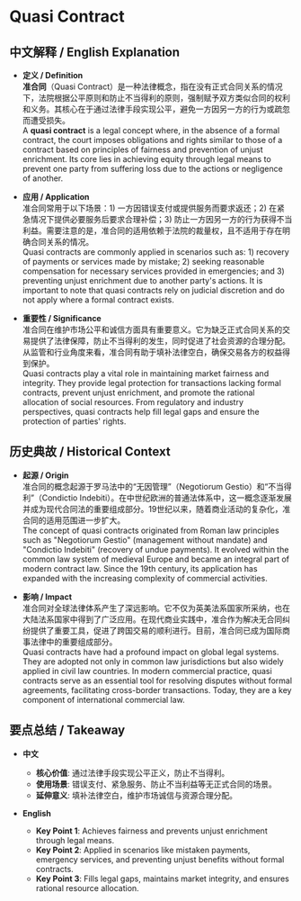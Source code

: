 # Quasi Contract

## 中文解释 / English Explanation

* **定义 / Definition**  
  **准合同**（Quasi Contract）是一种法律概念，指在没有正式合同关系的情况下，法院根据公平原则和防止不当得利的原则，强制赋予双方类似合同的权利和义务。其核心在于通过法律手段实现公平，避免一方因另一方的行为或疏忽而遭受损失。  
  A **quasi contract** is a legal concept where, in the absence of a formal contract, the court imposes obligations and rights similar to those of a contract based on principles of fairness and prevention of unjust enrichment. Its core lies in achieving equity through legal means to prevent one party from suffering loss due to the actions or negligence of another.

* **应用 / Application**  
  准合同常用于以下场景：1) 一方因错误支付或提供服务而要求返还；2) 在紧急情况下提供必要服务后要求合理补偿；3) 防止一方因另一方的行为获得不当利益。需要注意的是，准合同的适用依赖于法院的裁量权，且不适用于存在明确合同关系的情况。  
  Quasi contracts are commonly applied in scenarios such as: 1) recovery of payments or services made by mistake; 2) seeking reasonable compensation for necessary services provided in emergencies; and 3) preventing unjust enrichment due to another party's actions. It is important to note that quasi contracts rely on judicial discretion and do not apply where a formal contract exists.

* **重要性 / Significance**  
  准合同在维护市场公平和诚信方面具有重要意义。它为缺乏正式合同关系的交易提供了法律保障，防止不当得利的发生，同时促进了社会资源的合理分配。从监管和行业角度来看，准合同有助于填补法律空白，确保交易各方的权益得到保护。  
  Quasi contracts play a vital role in maintaining market fairness and integrity. They provide legal protection for transactions lacking formal contracts, prevent unjust enrichment, and promote the rational allocation of social resources. From regulatory and industry perspectives, quasi contracts help fill legal gaps and ensure the protection of parties' rights.

## 历史典故 / Historical Context

* **起源 / Origin**  
  准合同的概念起源于罗马法中的“无因管理”（Negotiorum Gestio）和“不当得利”（Condictio Indebiti）。在中世纪欧洲的普通法体系中，这一概念逐渐发展并成为现代合同法的重要组成部分。19世纪以来，随着商业活动的复杂化，准合同的适用范围进一步扩大。  
  The concept of quasi contracts originated from Roman law principles such as "Negotiorum Gestio" (management without mandate) and "Condictio Indebiti" (recovery of undue payments). It evolved within the common law system of medieval Europe and became an integral part of modern contract law. Since the 19th century, its application has expanded with the increasing complexity of commercial activities.

* **影响 / Impact**  
  准合同对全球法律体系产生了深远影响。它不仅为英美法系国家所采纳，也在大陆法系国家中得到了广泛应用。在现代商业实践中，准合作为解决无合同纠纷提供了重要工具，促进了跨国交易的顺利进行。目前，准合同已成为国际商事法律中的重要组成部分。  
  Quasi contracts have had a profound impact on global legal systems. They are adopted not only in common law jurisdictions but also widely applied in civil law countries. In modern commercial practice, quasi contracts serve as an essential tool for resolving disputes without formal agreements, facilitating cross-border transactions. Today, they are a key component of international commercial law.

## 要点总结 / Takeaway

* **中文**  
  - **核心价值**: 通过法律手段实现公平正义，防止不当得利。  
  - **使用场景**: 错误支付、紧急服务、防止不当利益等无正式合同的场景。  
  - **延伸意义**: 填补法律空白，维护市场诚信与资源合理分配。

* **English**  
  - **Key Point 1**: Achieves fairness and prevents unjust enrichment through legal means.  
  - **Key Point 2**: Applied in scenarios like mistaken payments, emergency services, and preventing unjust benefits without formal contracts.  
  - **Key Point 3**: Fills legal gaps, maintains market integrity, and ensures rational resource allocation.